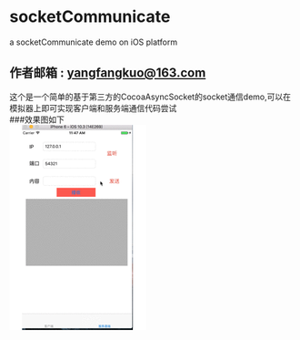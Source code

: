 # socketCommunicate
a socketCommunicate  demo on iOS platform 
##    作者邮箱 : yangfangkuo@163.com

这个是一个简单的基于第三方的CocoaAsyncSocket的socket通信demo,可以在模拟器上即可实现客户端和服务端通信代码尝试  
###效果图如下  
![效果gif](https://github.com/yangfangkuo/socketCommunicate/blob/master/%E5%8A%A8%E7%94%BB%E5%9B%BE.gif)


